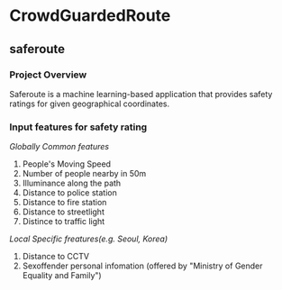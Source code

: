 # CrowdGuardedRoute

## saferoute

### Project Overview

Saferoute is a machine learning-based application that provides safety ratings for given geographical coordinates.


### Input features for safety rating


*Globally Common features*
1. People's Moving Speed
2. Number of people nearby in 50m
3. Illuminance along the path
4. Distance to police station
5. Distance to fire station
6. Distance to streetlight
7. Distince to traffic light

*Local Specific freatures(e.g. Seoul, Korea)*
1. Distance to CCTV
2. Sexoffender personal infomation (offered by "Ministry of Gender Equality and Family")
